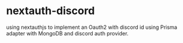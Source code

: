 # nextauth-discord
using nextauthjs to implement an Oauth2 with discord id
using Prisma adapter with MongoDB and discord auth provider.

